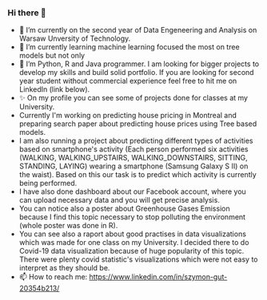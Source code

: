 ### Hi there 👋



- 🔭 I’m currently on the second year of Data Engeneering and Analysis on Warsaw Unversity of Technology.
- 🌱 I’m currently learning machine learning focused the most on tree models but not only
- 👯 I’m Python, R and Java programmer. I am looking for bigger projects to develop my skills and build solid portfolio. If you are looking for second year student without commercial experience feel free to hit me on LinkedIn (link below).
- ✨ On my profile you can see some of projects done for classes at my University.
- Currently I'm working on predicting house pricing in Montreal and preparing search paper about predicting house prices using Tree based models. 
- I am also running a project about predicting different types of activities based on smartphone's activity (Each person performed six activities (WALKING, WALKING_UPSTAIRS, WALKING_DOWNSTAIRS, SITTING, STANDING, LAYING) wearing a smartphone (Samsung Galaxy S II) on the waist). Based on this our task is to predict which activity  is currently being performed. 
- I have also done dashboard about our Facebook account, where you can upload necessary data and you will get precise analysis. 
- You can notice also a poster about Greenhouse Gases Emission because I find this topic necessary to stop polluting the environment (whole poster was done in R). 
- You can see also a raport about good practises in data visualizations which was made for one class on my University. I decided there to do Covid-19 data visualization because of huge popularity of this topic. There were plenty covid statistic's visualizations which were not easy to interpret as they should be.
- 📫 How to reach me: https://www.linkedin.com/in/szymon-gut-20354b213/
